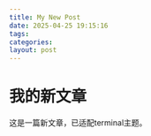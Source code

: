 ```yaml
---
title: My New Post
date: 2025-04-25 19:15:16
tags:
categories:
layout: post
---
```


# 我的新文章

这是一篇新文章，已适配terminal主题。
